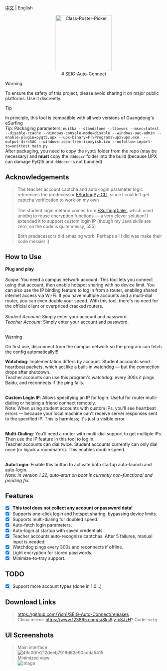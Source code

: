 [中文](./README_CN.md) | English
<div align="center">
<a><img src="./Class-Roster-Picker.png" width="180" height="180" alt="Class-Roster-Picker"></a>
</div>

<div align="center">
# SEIG-Auto-Connect
</div>

> [!WARNING]
> To ensure the safety of this project, please avoid sharing it on major public platforms. Use it discreetly.

> [!TIP]
> In principle, this tool is compatible with all web versions of Guangdong's eSurfing<br>
> Tip: Packaging parameters: `nuitka --standalone --lto=yes --msvc=latest --disable-ccache --windows-console-mode=disable --windows-uac-admin --enable-plugin=pyqt5,upx --upx-binary=F:\Programs\upx\upx.exe  --output-dir=SAC --windows-icon-from-ico=yish.ico --nofollow-import-to=unittest main.py`<br>After packaging, you need to copy the `PyQt5` folder from the repo (may be necessary) and **must** copy the `ddddocr` folder into the build (because UPX can damage PyQt5 and `ddddocr` is not bundled)

## Acknowledgements
> The teacher account captcha and auto-login parameter logic references the predecessor [ESurfingPy-CLI](https://github.com/Pandaft/ESurfingPy-CLI), since I couldn't get captcha verification to work on my own<br><br>
> The student login method comes from [ESurfingDialer](https://github.com/Rsplwe/ESurfingDialer), which used unidbg to reuse encryption functions — a very clever solution! I extended it to support custom login IP (though my Java skills are zero, so the code is quite messy, 555)
>
> Both predecessors did amazing work. Perhaps all I did was make their code messier :)

## How to Use

**Plug and play**<br><br>
*Scope*: You need a campus network account. This tool lets you connect using that account, then enable hotspot sharing with no device limit. You can also use the IP binding feature to log in from a router, enabling shared internet access via Wi-Fi. If you have multiple accounts and a multi-dial router, you can even double your speed. With this tool, there's no need for the official client or overpriced cracked routers.<br><br>
*Student Account*: Simply enter your account and password.<br>
*Teacher Account*: Simply enter your account and password.<br><br>

> [!WARNING]
> On first use, disconnect from the campus network so the program can fetch the config automatically!!!<br>

**Watchdog**: Implementation differs by account. Student accounts send heartbeat packets, which act like a built-in watchdog — but the connection drops after shutdown.  
Teacher accounts can use this program's watchdog: every 300s it pings Baidu, and reconnects if the ping fails.<br><br>

**Custom Login IP**: Allows specifying an IP for login. Useful for router multi-dialing or helping a friend connect remotely.  
Note: When using student accounts with custom IPs, you'll see heartbeat errors — because your local machine can't receive server responses sent to the specified IP. This is harmless; it's just a visible error.<br><br>

**Multi-Dialing**: You’ll need a router with multi-dial support to get multiple IPs. Then use the IP feature in this tool to log in.  
Teacher accounts can dial twice. Student accounts currently can only dial once (or hijack a roommate’s). This enables double speed.<br><br>

**Auto Login**: Enable this button to activate both startup auto-launch and auto-login.  
*Note: In version 1.22, auto-start on boot is currently non-functional and pending fix.*

## Features
- [x] **This tool does not collect any account or password data!**
- [x] Supports one-click login and hotspot sharing, bypassing device limits.
- [x] Supports multi-dialing for doubled speed.
- [x] Auto-fetch login parameters.
- [x] Auto-login at startup with saved credentials.
- [x] Teacher accounts auto-recognize captchas. After 5 failures, manual input is needed.
- [x] Watchdog pings every 300s and reconnects if offline.
- [x] Light encryption for stored passwords.
- [x] Minimize-to-tray support.

## TODO
- [x] Support more account types (done in 1.0...) 

## Download Links
> https://github.com/Yish1/SEIG-Auto-Connect/releases<br>
> China mirror: https://www.123865.com/s/8ks9jv-xSJzH? Code: `seig`

## UI Screenshots
> Main interface<br>
![49c00fe212deeb7918d62e90cdda5415](https://github.com/user-attachments/assets/6b11042f-811d-4aae-a2d0-822faccc5daa)<br>
> Minimized view<br>
![image](https://github.com/user-attachments/assets/4785e962-ed25-4ec3-b13e-a39f6ac465db)
